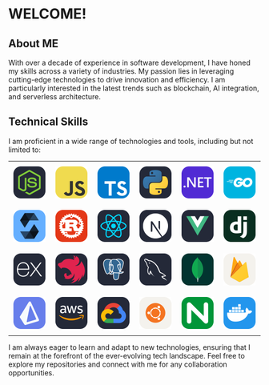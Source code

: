 # WELCOME!

## About ME

With over a decade of experience in software development, I have honed my skills across a variety of industries. My passion lies in leveraging cutting-edge technologies to drive innovation and efficiency. I am particularly interested in the latest trends such as blockchain, AI integration, and serverless architecture.

## Technical Skills

I am proficient in a wide range of technologies and tools, including but not limited to:
  <table>
    <tr style="text-align: center;">
      <td style="padding: 10px;"><img src="./icons/NodeJS-Dark.svg" alt="NodeJS" /> </td>
      <td style="padding: 10px;"><img src="./icons/JavaScript.svg" alt="JavaScript" /> </td>
      <td style="padding: 10px;"><img src="./icons/TypeScript.svg" alt="TypeScript" /> </td>
      <td style="padding: 10px;"><img src="./icons/Python-Dark.svg" alt="Python" /> </td>
      <td style="padding: 10px;"><img src="./icons/DotNet.svg" alt=".NET" /> </td>
      <td style="padding: 10px;"><img src="./icons/GoLang.svg" alt="GoLang" /> </td>
    </tr>
    <tr style="text-align: center;">
      <td style="padding: 10px;"><img src="./icons/Solidity.svg" alt="Solidity" /> </td>
      <td style="padding: 10px;"><img src="./icons/Rust.svg" alt="Rust" /> </td>
      <td style="padding: 10px;"><img src="./icons/React-Dark.svg" alt="React" /> </td>
      <td style="padding: 10px;"><img src="./icons/NextJS-Dark.svg" alt="Next.js" /> </td>
      <td style="padding: 10px;"><img src="./icons/VueJS-Dark.svg" alt="Vue.js" /> </td>
      <td style="padding: 10px;"><img src="./icons/Django.svg" alt="Django" /> </td>
    </tr>
    <tr style="text-align: center;">
      <td style="padding: 10px;"><img src="./icons/ExpressJS-Dark.svg" alt="Express.js" /> </td>
      <td style="padding: 10px;"><img src="./icons/NestJS-Dark.svg" alt="NestJS" /> </td>
      <td style="padding: 10px;"><img src="./icons/PostgreSQL-Dark.svg" alt="PostgreSQL" /> </td>
      <td style="padding: 10px;"><img src="./icons/MySQL-Dark.svg" alt="MySQL" /> </td>
      <td style="padding: 10px;"><img src="./icons/MongoDB.svg" alt="MongoDB" /> </td>
      <td style="padding: 10px;"><img src="./icons/Firebase-Light.svg" alt="Firebase" /> </td>
    </tr>
    <tr style="text-align: center;">
      <td style="padding: 10px;"><img src="./icons/Prisma.svg" alt="Prisma" /> </td>
      <td style="padding: 10px;"><img src="./icons/AWS-Dark.svg" alt="AWS" /> </td>
      <td style="padding: 10px;"><img src="./icons/GCP-Dark.svg" alt="GCP" /> </td>
      <td style="padding: 10px;"><img src="./icons/Ubuntu-Light.svg" alt="Ubuntu" /> </td>
      <td style="padding: 10px;"><img src="./icons/Nginx.svg" alt="Nginx" /> </td>
      <td style="padding: 10px;"><img src="./icons/Docker.svg" alt="Docker" /> </td>
    </tr>
  </table>

I am always eager to learn and adapt to new technologies, ensuring that I remain at the forefront of the ever-evolving tech landscape. Feel free to explore my repositories and connect with me for any collaboration opportunities.
